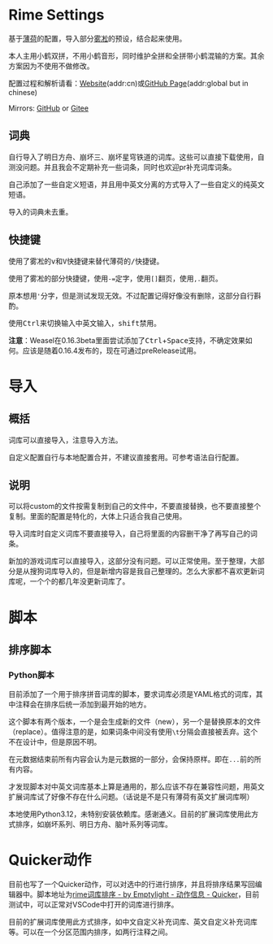 # Rime Settings

基于[薄荷](https://github.com/Mintimate/oh-my-rime)的配置，导入部分[雾凇](https://github.com/iDvel/rime-ice)的预设，结合起来使用。

本人主用小鹤双拼，不用小鹤音形，同时维护全拼和全拼带小鹤混输的方案。其余方案因为不使用不做修改。

配置过程和解析请看：[Website](https://blog.emptylight.cn/post/rime-input-method-configuration-z1snn)(addr:cn)或[GitHub Page](https://emptylight370.github.io/post/rime-input-method-configuration-z1snn)(addr:global but in chinese)

Mirrors: [GitHub](https://github.com/emptylight370/rime-settings) or [Gitee](https://gitee.com/emptylight370/rime-settings)

## 词典

自行导入了明日方舟、崩坏三、崩坏星穹铁道的词库。这些可以直接下载使用，自测没问题。并且我会不定期补充一些词条，同时也欢迎pr补充词库词条。

自己添加了一些自定义短语，并且用中英文分离的方式导入了一些自定义的纯英文短语。

导入的词典未去重。

## 快捷键

使用了雾凇的<kbd>v</kbd>和<kbd>V</kbd>快捷键来替代薄荷的<kbd>/</kbd>快捷键。

使用了雾凇的部分快捷键，使用`-=`定字，使用`[]`翻页，使用`,.`翻页。

原本想用`'`分字，但是测试发现无效。不过配置记得好像没有删除，这部分自行斟酌。

使用<kbd>Ctrl</kbd>来切换输入中英文输入，<kbd>shift</kbd>禁用。

**注意**：Weasel在0.16.3beta里面尝试添加了<kbd>Ctrl</kbd>+<kbd>Space</kbd>支持，不确定效果如何。应该是随着0.16.4发布的，现在可通过preRelease试用。

# 导入

## 概括

词库可以直接导入，注意导入方法。

自定义配置自行与本地配置合并，不建议直接套用。可参考语法自行配置。

## 说明

可以将custom的文件按需复制到自己的文件中，不要直接替换，也不要直接整个复制。里面的配置是特化的，大体上只适合我自己使用。

导入词库时自定义词库不要直接导入，自己将里面的内容删干净了再写自己的词条。

新加的游戏词库可以直接导入，这部分没有问题。可以正常使用。至于整理，大部分是从搜狗词库导入的，但是新增内容是我自己整理的。怎么大家都不喜欢更新词库呢，一个个的都几年没更新词库了。

# 脚本

## 排序脚本

### Python脚本

目前添加了一个用于排序拼音词库的脚本，要求词库必须是YAML格式的词库，其中注释会在排序后统一添加到最开始的地方。

这个脚本有两个版本，一个是会生成新的文件（new），另一个是替换原本的文件（replace）。值得注意的是，如果词条中间没有使用`\t`分隔会直接被丢弃。这个不在设计中，但是原因不明。

在元数据结束前所有内容会认为是元数据的一部分，会保持原样。即在`...`前的所有内容。

才发现脚本对中英文词库基本上算是通用的，那么应该不存在兼容性问题，用英文扩展词库试了好像不存在什么问题。（话说是不是只有薄荷有英文扩展词库啊）

本地使用Python3.12，未特别安装依赖库。感谢通义。目前的扩展词库使用此方式排序，如崩坏系列、明日方舟、脑叶系列等词库。

# Quicker动作

目前也写了一个Quicker动作，可以对选中的行进行排序，并且将排序结果写回编辑器中。脚本地址为[rime词库排序 - by Emptylight - 动作信息 - Quicker](https://getquicker.net/Sharedaction?code=17042fb9-5292-4bdf-0172-08dd6c0ac9c8)，目前测试中，可以正常对VSCode中打开的词库进行排序。

目前的扩展词库使用此方式排序，如中文自定义补充词库、英文自定义补充词库等。可以在一个分区范围内排序，如两行注释之间。